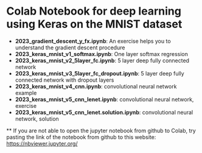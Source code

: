 # Colab Notebook for deep learning using Keras on the MNIST dataset

* **2023_gradient_descent_y_fx.ipynb**: An exercise helps you to understand the gradient descent procedure
* **2023_keras_mnist_v1_softmax.ipynb**: One layer softmax regression
* **2023_keras_mnist_v2_5layer_fc.ipynb**: 5 layer deep fully connected network
* **2023_keras_mnist_v3_5layer_fc_dropout.ipynb**: 5 layer deep fully connected network with dropout layers
* **2023_keras_mnist_v4_cnn.ipynb**: convolutional neural network example
* **2023_keras_mnist_v5_cnn_lenet.ipynb**: convolutional neural network, exercise
* **2023_keras_mnist_v5_cnn_lenet.solution.ipynb**: convolutional neural network, solution

** If you are not able to open the jupyter notebook from github to Colab, try pasting the link of the notebook from github to this website:
https://nbviewer.jupyter.org/
